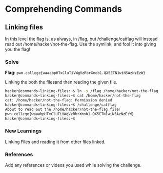 # Comprehending Commands

## Linking files 
In this level the flag is, as always, in /flag, but /challenge/catflag will instead read out /home/hacker/not-the-flag. Use the symlink, and fool it into giving you the flag!

### Solve
**Flag:** `pwn.college{waaabpHTxCluTiVWgVzRbrXmob1.QX5ETN1wiN5AzNzEzW}`

Linking the both the filesand then reading the given file.

```bash
hacker@commands~linking-files:~$ ln -s /flag /home/hacker/not-the-flag
hacker@commands~linking-files:~$ cat /home/hacker/not-the-flag
cat: /home/hacker/not-the-flag: Permission denied
hacker@commands~linking-files:~$ /challenge/catflag
About to read out the /home/hacker/not-the-flag file!
pwn.college{waaabpHTxCluTiVWgVzRbrXmob1.QX5ETN1wiN5AzNzEzW}
hacker@commands~linking-files:~$
```

### New Learnings
Linking Files and reading it from other files linked.

### References 
Add any references or videos you used while solving the challenge.
